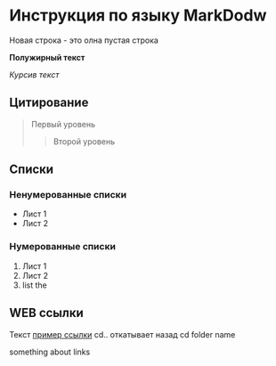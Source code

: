 # Инструкция по языку MarkDodw

Новая строка - это олна пустая строка

**Полужирный текст**

*Курсив текст*

## Цитирование
> Первый уровень
>> Второй уровень

## Списки
### Ненумерованные списки
* Лист 1
* Лист 2
### Нумерованные списки
1. Лист 1
2. Лист 2
3. list the

## WEB ссылки
Текст [пример ссылки](http.example.com "Всплывающая подсказка")
cd.. откатывает назад
cd folder name

something about links